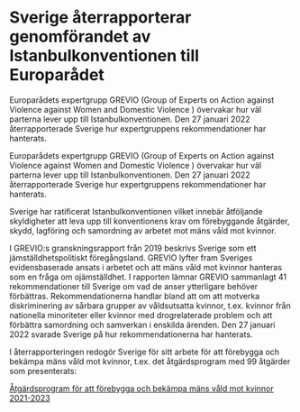 # Sverige återrapporterar genomförandet av Istanbulkonventionen till Europarådet

Europarådets expertgrupp GREVIO (Group of Experts on Action against Violence against Women and Domestic Violence ) övervakar hur väl parterna lever upp till Istanbulkonventionen. Den 27 januari 2022 återrapporterade Sverige hur expertgruppens rekommendationer har hanterats.

Europarådets expertgrupp GREVIO (Group of Experts on Action against Violence against Women and Domestic Violence ) övervakar hur väl parterna lever upp till Istanbulkonventionen. Den 27 januari 2022 återrapporterade Sverige hur expertgruppens rekommendationer har hanterats.

Sverige har ratificerat Istanbulkonventionen vilket innebär åtföljande skyldigheter att leva upp till konventionens krav om förebyggande åtgärder, skydd, lagföring och samordning av arbetet mot mäns våld mot kvinnor.

I GREVIO:s granskningsrapport från 2019 beskrivs Sverige som ett jämställdhetspolitiskt föregångsland. GREVIO lyfter fram Sveriges evidensbaserade ansats i arbetet och att mäns våld mot kvinnor hanteras som en fråga om ojämställdhet. I rapporten lämnar GREVIO sammanlagt 41 rekommendationer till Sverige om vad de anser ytterligare behöver förbättras. Rekommendationerna handlar bland att om att motverka diskriminering av sårbara grupper av våldsutsatta kvinnor, t.ex. kvinnor från nationella minoriteter eller kvinnor med drogrelaterade problem och att förbättra samordning och samverkan i enskilda ärenden. Den 27 januari 2022 svarade Sverige på hur rekommendationerna har hanterats.

I återrapporteringen redogör Sverige för sitt arbete för att förebygga och bekämpa mäns våld mot kvinnor, t.ex. det åtgärdsprogram med 99 åtgärder som presenterats:

 [Åtgärdsprogram för att förebygga och bekämpa mäns våld mot kvinnor 2021-2023](/informationsmaterial/2021/12/atgardsprogram-for-att-forebygga-och-bekampa-mans-vald-mot-kvinnor-2021-2023/)
